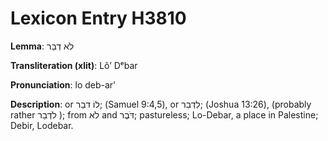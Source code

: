 # Lexicon Entry H3810

**Lemma**: לֹא דְבַר

**Transliteration (xlit)**: Lôʼ Dᵉbar

**Pronunciation**: lo deb-ar'

**Description**:
or לוֹ דבַר; (Samuel 9:4,5), or לִדְבִר; (Joshua 13:26), (probably rather לֹדְבַר ); from לֹא and דֹּבֶר; pastureless; Lo-Debar, a place in Palestine; Debir, Lodebar.
